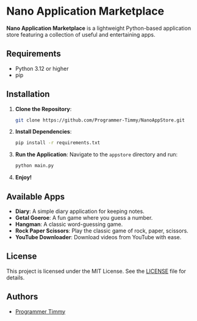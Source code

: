 # Nano Application Marketplace

**Nano Application Marketplace** is a lightweight Python-based application store featuring a collection of useful and entertaining apps.

## Requirements

- Python 3.12 or higher
- pip

## Installation

1. **Clone the Repository**: 
   ```bash
   git clone https://github.com/Programmer-Timmy/NanoAppStore.git
   ```
2. **Install Dependencies**: 
   ```bash
   pip install -r requirements.txt
   ```
3. **Run the Application**: 
   Navigate to the `appstore` directory and run:
   ```bash
   python main.py
   ```
4. **Enjoy!**

## Available Apps

- **Diary**: A simple diary application for keeping notes.
- **Getal Goeroe**: A fun game where you guess a number.
- **Hangman**: A classic word-guessing game.
- **Rock Paper Scissors**: Play the classic game of rock, paper, scissors.
- **YouTube Downloader**: Download videos from YouTube with ease.

## License

This project is licensed under the MIT License. See the [LICENSE](LICENSE) file for details.

## Authors

- [Programmer Timmy](https://github.com/Programmer-Timmy)
